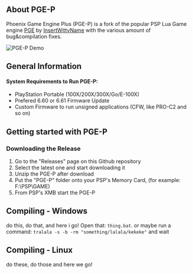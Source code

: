 ## About PGE-P
Phoenix Game Engine Plus (PGE-P) is a fork of the popular PSP Lua Game engine [PGE](https://github.com/KapLex/PGE) by [InsertWittyName]() with the various amount of bug&compilation fixes.

![PGE-P Demo](https://user-images.githubusercontent.com/38983673/187067882-55c7727e-5ef4-40bd-a021-8f55a9ab8f69.png)

## General Information

#### System Requirements to Run PGE-P:
* PlayStation Portable (100X/200X/300X/Go/E-100X)
* Prefered 6.60 or 6.61 Firmware Update
* Custom Firmware to run unsigned applications (CFW, like PRO-C2 and so on)

## Getting started with PGE-P

### Downloading the Release
1. Go to the "Releases" page on this Github repository
2. Select the latest one and start downloading it
3. Unzip the PGE-P after download
4. Put the "PGE-P" folder onto your PSP's Memory Card, (for example: F:\PSP\GAME\)
5. From PSP's XMB start the PGE-P

## Compiling - Windows
do this, do that, and here i go!
Open that: `thing.bat`. or maybe run a command:
`tralala -s -b -rm "something/lalala/kekeke"` and wait

## Compiling - Linux
do these, do those and here we go!
